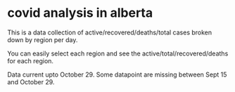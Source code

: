 # covid analysis in alberta

This is a data collection of active/recovered/deaths/total cases broken down by region per day. 

You can easily select each region and see the active/total/recovered/deaths for each region. 

Data current upto October 29. Some datapoint are missing between Sept 15 and October 29.
